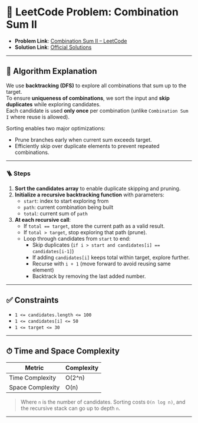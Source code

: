 # 🧩 LeetCode Problem: Combination Sum II

- **Problem Link**: [Combination Sum II – LeetCode](https://leetcode.com/problems/combination-sum-ii/)
- **Solution Link**: [Official Solutions](https://leetcode.com/problems/combination-sum-ii/solutions/)

---

## 🧠 Algorithm Explanation

We use **backtracking (DFS)** to explore all combinations that sum up to the target.  
To ensure **uniqueness of combinations**, we sort the input and **skip duplicates** while exploring candidates.  
Each candidate is used **only once** per combination (unlike `Combination Sum I` where reuse is allowed).

Sorting enables two major optimizations:

- Prune branches early when current sum exceeds target.
- Efficiently skip over duplicate elements to prevent repeated combinations.

---

### 🪜 Steps

1. **Sort the candidates array** to enable duplicate skipping and pruning.
2. **Initialize a recursive backtracking function** with parameters:
   - `start`: index to start exploring from
   - `path`: current combination being built
   - `total`: current sum of `path`
3. **At each recursive call**:
   - If `total == target`, store the current path as a valid result.
   - If `total > target`, stop exploring that path (prune).
   - Loop through candidates from `start` to end:
     - Skip duplicates (`if i > start and candidates[i] == candidates[i-1]`)
     - If adding `candidates[i]` keeps total within target, explore further.
     - Recurse with `i + 1` (move forward to avoid reusing same element)
     - Backtrack by removing the last added number.

---

## ✅ Constraints

- `1 <= candidates.length <= 100`
- `1 <= candidates[i] <= 50`
- `1 <= target <= 30`

---

## ⏱ Time and Space Complexity

| Metric            | Complexity |
|-------------------|------------|
| Time Complexity   | O(2^n)     |
| Space Complexity  | O(n)       |

> Where `n` is the number of candidates. Sorting costs `O(n log n)`, and the recursive stack can go up to depth `n`.

---
